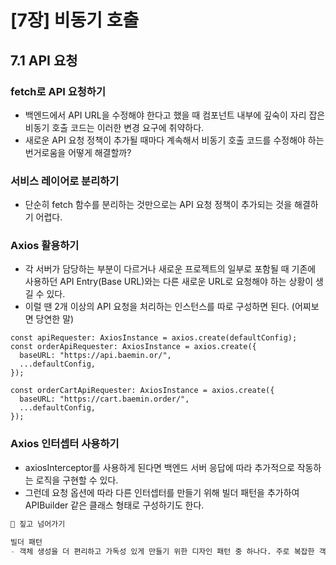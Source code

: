 # [7장] 비동기 호출
## 7.1 API 요청
### fetch로 API 요청하기
- 백엔드에서 API URL을 수정해야 한다고 했을 때 컴포넌트 내부에 깊숙이 자리 잡은 비동기 호출 코드는 이러한 변경 요구에 취약하다.
- 새로운 API 요청 정책이 추가될 때마다 계속해서 비동기 호출 코드를 수정해야 하는 번거로움을 어떻게 해결할까?

### 서비스 레이어로 분리하기
- 단순히 fetch 함수를 분리하는 것만으로는 API 요청 정책이 추가되는 것을 해결하기 어렵다.

### Axios 활용하기
- 각 서버가 담당하는 부분이 다르거나 새로운 프로젝트의 일부로 포함될 때 기존에 사용하던 API Entry(Base URL)와는 다른 새로운 URL로 요청해야 하는 상황이 생길 수 있다.
- 이럴 땐 2개 이상의 API 요청을 처리하는 인스턴스를 따로 구성하면 된다. (어찌보면 당연한 말)
```tsx
const apiRequester: AxiosInstance = axios.create(defaultConfig);
const orderApiRequester: AxiosInstance = axios.create({
  baseURL: "https://api.baemin.or/",
  ...defaultConfig,
});

const orderCartApiRequester: AxiosInstance = axios.create({
  baseURL: "https://cart.baemin.order/",
  ...defaultConfig,
});
```

### Axios 인터셉터 사용하기
- axiosInterceptor를 사용하게 된다면 백엔드 서버 응답에 따라 추가적으로 작동하는 로직을 구현할 수 있다.
- 그런데 요청 옵션에 따라 다른 인터셉터를 만들기 위해 빌더 패턴을 추가하여 APIBuilder 같은 클래스 형태로 구성하기도 한다.
```md
🧐 짚고 넘어가기

빌더 패턴
- 객체 생성을 더 편리하고 가독성 있게 만들기 위한 디자인 패턴 중 하나다. 주로 복잡한 객체의 생성을 단순화하고, 객체 생성 과정을 분리하여 객체를 조립하는 방법을 제공한다.
```
